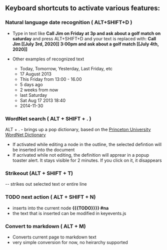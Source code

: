 ## Keyboard shortcuts to activate various features:


### Natural language date recognition  (  ALT+SHIFT+D )
- Type in text like **Call Jim on Friday at 3p and ask about a golf match on saturday** 
  and press ALT+SHIFT+D and your text is replaced with: 
  **Call Jim [[July 3rd, 2020]] 3:00pm and ask about a golf match [[July 4th, 2020]]**  

- Other examples of recognized text
  - Today, Tomorrow, Yesterday, Last Friday, etc
  - 17 August 2013 
  - This Friday from 13:00 - 16.00
  - 5 days ago
  - 2 weeks from now
  - last Saturday
  - Sat Aug 17 2013 18:40 
  - 2014-11-30


### WordNet search ( ALT + SHIFT + . )
ALT + . - brings up a pop dictionary, based on the [Princeton University WordNet Dictionary](https://wordnet.princeton.edu/)
- If activated while editing a node in the outline, the selected defintion will be inserted into the document
- If acrivated while not editing, the definition will apprear in a popup toaster alert. It stays visible for 2 minutes. If you click on it, it disappears

### Strikeout (ALT + SHIFT + T)
-- strikes out selected text or entire line

### TODO next action ( ALT + SHIFT + N)
- inserts into the current node **{{{TODO}}}} #na**
- the text that is inserted can be modified in keyevents.js

### Convert to markdown ( ALT  + M)
- Converts current page to markdown text
- very simple conversion for now, no heirarchy supported
